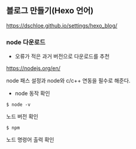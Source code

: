 ## 블로그 만들기(Hexo 언어)

https://dschloe.github.io/settings/hexo_blog/

### node 다운로드
- 오류가 적은 과거 버전으로 다운로드를 추천

https://nodejs.org/en/

node 패스 설정과 node와 c/c++ 연동을 필수로 해준다.

- node 동작 확인
```
$ node -v
```
노드 버전 확인

```
$ npm
```
노드 명령어 출력 확인